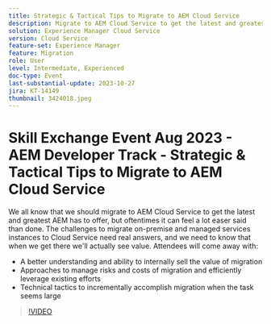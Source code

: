 ```yaml
---
title: Strategic & Tactical Tips to Migrate to AEM Cloud Service
description: Migrate to AEM Cloud Service to get the latest and greatest AEM has to offer,  migrate on-premise and managed services instances to Cloud Service gain a better understanding and ability to internally sell the value of migration  Approaches to manage risks and costs of migration and efficiently leverage existing efforts  Technical tactics to incrementally accomplish migration when the task seems large
solution: Experience Manager Cloud Service
version: Cloud Service
feature-set: Experience Manager
feature: Migration
role: User
level: Intermediate, Experienced
doc-type: Event
last-substantial-update: 2023-10-27
jira: KT-14149
thumbnail: 3424018.jpeg
---
```


# Skill Exchange Event Aug 2023 - AEM Developer Track - Strategic & Tactical Tips to Migrate to AEM Cloud Service

We all know that we should migrate to AEM Cloud Service to get the latest and greatest AEM has to offer, but oftentimes it can feel a lot easer said than done. The challenges to migrate on-premise and managed services instances to Cloud Service need real answers, and we need to know that when we get there we'll actually see value. Attendees will come away with:

* A better understanding and ability to internally sell the value of migration
* Approaches to manage risks and costs of migration and efficiently leverage existing efforts
* Technical tactics to incrementally accomplish migration when the task seems large

>[!VIDEO](https://video.tv.adobe.com/v/3424018/?learn=on)
